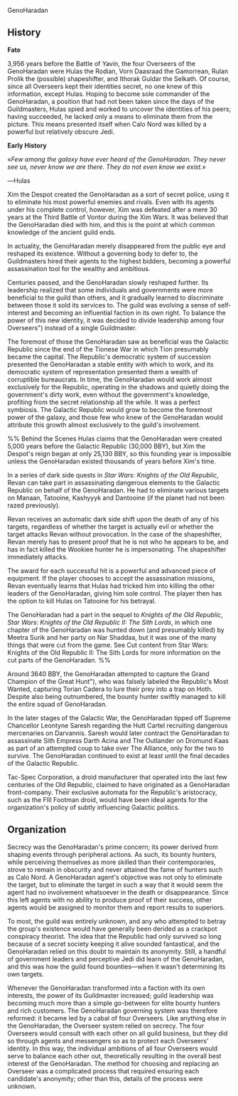 GenoHaradan


## History

**Fate**

3,956 years before the Battle of Yavin, the four Overseers of the GenoHaradan were Hulas the Rodian, Vorn Daasraad the Gamorrean, Rulan Prolik the (possible) shapeshifter, and Ithorak Guldar the Selkath. Of course, since all Overseers kept their identities secret, no one knew of this information, except Hulas. Hoping to become sole commander of the GenoHaradan, a position that had not been taken since the days of the Guildmasters, Hulas spied and worked to uncover the identities of his peers; having succeeded, he lacked only a means to eliminate them from the picture. This means presented itself when Calo Nord was killed by a powerful but relatively obscure Jedi.

**Early History**

«_Few among the galaxy have ever heard of the GenoHaradan. They never see us, never know we are there. They do not even know we exist._»

―Hulas

Xim the Despot created the GenoHaradan as a sort of secret police, using it to eliminate his most powerful enemies and rivals. Even with its agents under his complete control, however, Xim was defeated after a mere 30 years at the Third Battle of Vontor during the Xim Wars. It was believed that the GenoHaradan died with him, and this is the point at which common knowledge of the ancient guild ends.

In actuality, the GenoHaradan merely disappeared from the public eye and reshaped its existence. Without a governing body to defer to, the Guildmasters hired their agents to the highest bidders, becoming a powerful assassination tool for the wealthy and ambitious.

Centuries passed, and the GenoHaradan slowly reshaped further. Its leadership realized that some individuals and governments were more beneficial to the guild than others, and it gradually learned to discriminate between those it sold its services to. The guild was evolving a sense of self-interest and becoming an influential faction in its own right. To balance the power of this new identity, it was decided to divide leadership among four Overseers") instead of a single Guildmaster.

The foremost of those the GenoHaradan saw as beneficial was the Galactic Republic since the end of the Tionese War in which Tion presumably became the capital. The Republic's democratic system of succession presented the GenoHaradan a stable entity with which to work, and its democratic system of representation presented them a wealth of corruptible bureaucrats. In time, the GenoHaradan would work almost exclusively for the Republic, operating in the shadows and quietly doing the government's dirty work, even without the government's knowledge, profiting from the secret relationship all the while. It was a perfect symbiosis. The Galactic Republic would grow to become the foremost power of the galaxy, and those few who knew of the GenoHaradan would attribute this growth almost exclusively to the guild's involvement.

%% Behind the Scenes 
Hulas claims that the GenoHaradan were created 5,000 years before the Galactic Republic (30,000 BBY), but Xim the Despot's reign began at only 25,130 BBY, so this founding year is impossible unless the GenoHaradan existed thousands of years before Xim's time.

In a series of dark side quests in _Star Wars: Knights of the Old Republic_, Revan can take part in assassinating dangerous elements to the Galactic Republic on behalf of the GenoHaradan. He had to eliminate various targets on Manaan, Tatooine, Kashyyyk and Dantooine (if the planet had not been razed previously).

Revan receives an automatic dark side shift upon the death of any of his targets, regardless of whether the target is actually evil or whether the target attacks Revan without provocation. In the case of the shapeshifter, Revan merely has to present proof that he is not who he appears to be, and has in fact killed the Wookiee hunter he is impersonating. The shapeshifter immediately attacks.

The award for each successful hit is a powerful and advanced piece of equipment. If the player chooses to accept the assassination missions, Revan eventually learns that Hulas had tricked him into killing the other leaders of the GenoHaradan, giving him sole control. The player then has the option to kill Hulas on Tatooine for his betrayal.

The GenoHaradan had a part in the sequel to _Knights of the Old Republic_, _Star Wars: Knights of the Old Republic II: The Sith Lords_, in which one chapter of the GenoHaradan was hunted down (and presumably killed) by Meetra Surik and her party on Nar Shaddaa, but it was one of the many things that were cut from the game. See Cut content from Star Wars: Knights of the Old Republic II: The Sith Lords for more information on the cut parts of the GenoHaradan. %%

Around 3640 BBY, the GenoHaradan attempted to capture the Grand Champion of the Great Hunt"), who was falsely labeled the Republic's Most Wanted, capturing Torian Cadera to lure their prey into a trap on Hoth. Despite also being outnumbered, the bounty hunter swiftly managed to kill the entire squad of GenoHaradan.

In the later stages of the Galactic War, the GenoHaradan tipped off Supreme Chancellor Leontyne Saresh regarding the Hutt Cartel recruiting dangerous mercenaries on Darvannis. Saresh would later contract the GenoHaradan to assassinate Sith Empress Darth Acina and The Outlander on Dromund Kaas as part of an attempted coup to take over The Alliance, only for the two to survive. The GenoHaradan continued to exist at least until the final decades of the Galactic Republic.

Tac-Spec Corporation, a droid manufacturer that operated into the last few centuries of the Old Republic, claimed to have originated as a GenoHaradan front-company. Their exclusive automata for the Republic's aristocracy, such as the FIII Footman droid, would have been ideal agents for the organization's policy of subtly influencing Galactic politics.

## Organization
Secrecy was the GenoHaradan's prime concern; its power derived from shaping events through peripheral actions. As such, its bounty hunters, while perceiving themselves as more skilled than their contemporaries, strove to remain in obscurity and never attained the fame of hunters such as Calo Nord. A GenoHaradan agent's objective was not only to eliminate the target, but to eliminate the target in such a way that it would seem the agent had no involvement whatsoever in the death or disappearance. Since this left agents with no ability to produce proof of their success, other agents would be assigned to monitor them and report results to superiors.

To most, the guild was entirely unknown, and any who attempted to betray the group's existence would have generally been derided as a crackpot conspiracy theorist. The idea that the Republic had only survived so long because of a secret society keeping it alive sounded fantastical, and the GenoHaradan relied on this doubt to maintain its anonymity. Still, a handful of government leaders and perceptive Jedi did learn of the GenoHaradan, and this was how the guild found bounties—when it wasn't determining its own targets.

Whenever the GenoHaradan transformed into a faction with its own interests, the power of its Guildmaster increased; guild leadership was becoming much more than a simple go-between for elite bounty hunters and rich customers. The GenoHaradan governing system was therefore reformed: it became led by a cabal of four Overseers. Like anything else in the GenoHaradan, the Overseer system relied on secrecy. The four Overseers would consult with each other on all guild business, but they did so through agents and messengers so as to protect each Overseers' identity. In this way, the individual ambitions of all four Overseers would serve to balance each other out, theoretically resulting in the overall best interest of the GenoHaradan. The method for choosing and replacing an Overseer was a complicated process that required ensuring each candidate's anonymity; other than this, details of the process were unknown.